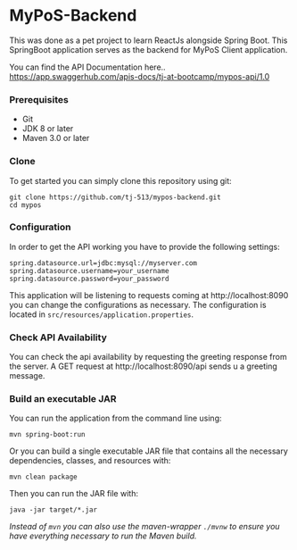 # MyPoS-Backend

This was done as a pet project to learn ReactJs alongside Spring Boot.
This SpringBoot application serves as the backend for MyPoS Client application.

You can find the API Documentation here..
https://app.swaggerhub.com/apis-docs/tj-at-bootcamp/mypos-api/1.0

### Prerequisites
* Git
* JDK 8 or later
* Maven 3.0 or later

### Clone
To get started you can simply clone this repository using git:
```
git clone https://github.com/tj-513/mypos-backend.git
cd mypos
```

### Configuration
In order to get the API working you have to provide the following settings:
```
spring.datasource.url=jdbc:mysql://myserver.com
spring.datasource.username=your_username
spring.datasource.password=your_password
```
This application will be listening to requests coming at http://localhost:8090 you can change the configurations as necessary.
The configuration is located in `src/resources/application.properties`.

### Check API Availability
You can check the api availability by requesting the greeting response from the server.
A GET request at http://localhost:8090/api sends u a greeting message.

### Build an executable JAR
You can run the application from the command line using:
```
mvn spring-boot:run
```
Or you can build a single executable JAR file that contains all the necessary dependencies, classes, and resources with:
```
mvn clean package
```
Then you can run the JAR file with:
```
java -jar target/*.jar
```

*Instead of `mvn` you can also use the maven-wrapper `./mvnw` to ensure you have everything necessary to run the Maven build.*
